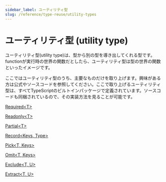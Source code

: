 ```yaml
---
sidebar_label: ユーティリティ型
slug: /reference/type-reuse/utility-types
---
```


# ユーティリティ型 (utility type)

ユーティリティ型(utility type)は、型から別の型を導き出してくれる型です。functionが実行時の世界の関数だとしたら、ユーティリティ型は型の世界の関数といったイメージです。

ここではユーティリティ型のうち、主要なものだけを取り上げます。興味がある方は公式やソースコードを参照してください。ここで取り上げるユーティリティ型は、すべてTypeScriptのビルトインパッケージで定義されています。ソースコードも同梱されているので、その実装方法を見ることが可能です。

[Required&lt;T>](required.md)

[Readonly&lt;T>](readonly.md)

[Partial&lt;T>](partial.md)

[Record&lt;Keys, Type>](record.md)

[Pick&lt;T, Keys>](pick.md)

[Omit&lt;T, Keys>](omit.md)

[Exclude&lt;T, U>](exclude.md)

[Extract&lt;T, U>](extract.md)

